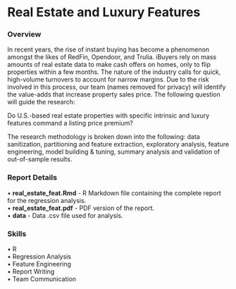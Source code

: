 <h1>Real Estate and Luxury Features</h1>

<h3>Overview</h3>

<p>In recent years, the rise of instant buying has become a phenomenon amongst the likes of RedFin, Opendoor, and Trulia. iBuyers rely on mass amounts of real estate data to make cash offers on homes, only to flip properties within a few months. The nature of the industry calls for quick, high-volume turnovers to account for narrow margins. Due to the risk involved in this process, our team (names removed for privacy) will identify the value-adds that increase property sales price. The following question will guide the research:</p>

<p>Do U.S.-based real estate properties with specific intrinsic and luxury features command a listing price premium?</p>

<p>The research methodology is broken down into the following: data sanitization, partitioning and feature extraction, exploratory analysis, feature engineering, model building & tuning, summary analysis and validation of out-of-sample results.</p>


<h3>Report Details</h3>

<p>•	<b>real_estate_feat.Rmd</b> - R Markdown file containing the complete report for the regression analysis.<br>
•	<b>real_estate_feat.pdf</b> - PDF version of the report.<br>
•	<b>data</b> - Data .csv file used for analysis.</p>


<h3>Skills</h3>

<p>•	R<br>
•	Regression Analysis<br>
•	Feature Engineering<br>
•	Report Writing<br>
•	Team Communication<br>